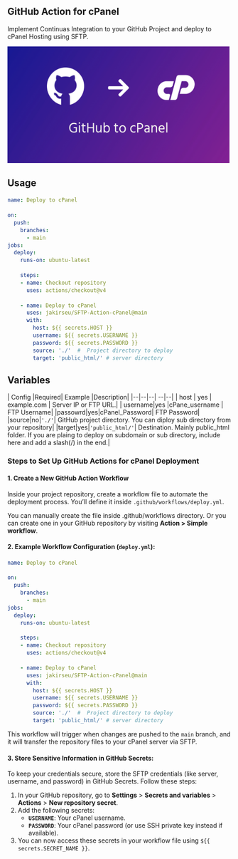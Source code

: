 ## GitHub Action for cPanel

Implement Continuas Integration to your GitHub Project and deploy to cPanel Hosting using SFTP.

<img  alt="GitHub-Action-cPanel"  src="images/github-to-cpanel.png" width="500">

## Usage

```yml
name: Deploy to cPanel  

on:
  push:
    branches:
      - main
jobs:
  deploy:
    runs-on: ubuntu-latest

    steps:
    - name: Checkout repository
      uses: actions/checkout@v4

    - name: Deploy to cPanel
      uses: jakirseu/SFTP-Action-cPanel@main
      with:
        host: ${{ secrets.HOST }}
        username: ${{ secrets.USERNAME }}
        password: ${{ secrets.PASSWORD }}
        source: './'  #  Project directory to deploy
        target: 'public_html/' # server directory

```
 

## Variables 
| Config |Required| Example |Description|
|--|--|--| --|--|
| host | yes | example.com | Server IP or FTP URL.|
| username|yes |cPane_username | FTP Username|
|passowrd|yes|cPanel_Password| FTP Password|
|source|no|`'./'`| GitHub project directory. You can diploy sub directory from your repository|
|target|yes|`'public_html/'`| Destination. Mainly public_html folder. If you are plaing to deploy on subdomain or sub directory, include here and add a slash(/) in the end.|



### Steps to Set Up GitHub Actions for cPanel Deployment

#### 1. **Create a New GitHub Action Workflow**

Inside your project repository, create a workflow file to automate the deployment process. You’ll define it inside `.github/workflows/deploy.yml`.

You can manually create the file inside .github/workflows directory. Or you can create one in your GitHub repository by visiting **Action > Simple workflow**. 

#### 2. **Example Workflow Configuration (`deploy.yml`)**:

```yml
name: Deploy to cPanel  

on:
  push:
    branches:
      - main
jobs:
  deploy:
    runs-on: ubuntu-latest

    steps:
    - name: Checkout repository
      uses: actions/checkout@v4

    - name: Deploy to cPanel
      uses: jakirseu/SFTP-Action-cPanel@main
      with:
        host: ${{ secrets.HOST }}
        username: ${{ secrets.USERNAME }}
        password: ${{ secrets.PASSWORD }}
        source: './'  #  Project directory to deploy
        target: 'public_html/' # server directory

```

This workflow will trigger when changes are pushed to the `main` branch, and it will transfer the repository files to your cPanel server via SFTP.

#### 3. **Store Sensitive Information in GitHub Secrets**:

To keep your credentials secure, store the SFTP credentials (like server, username, and password) in GitHub Secrets. Follow these steps:

1.  In your GitHub repository, go to **Settings** > **Secrets and variables** > **Actions** > **New repository secret**.
2.  Add the following secrets:
    -   **`USERNAME`**: Your cPanel username.
    -   **`PASSWORD`**: Your cPanel password (or use SSH private key instead if available).
3.  You can now access these secrets in your workflow file using `${{ secrets.SECRET_NAME }}`.
